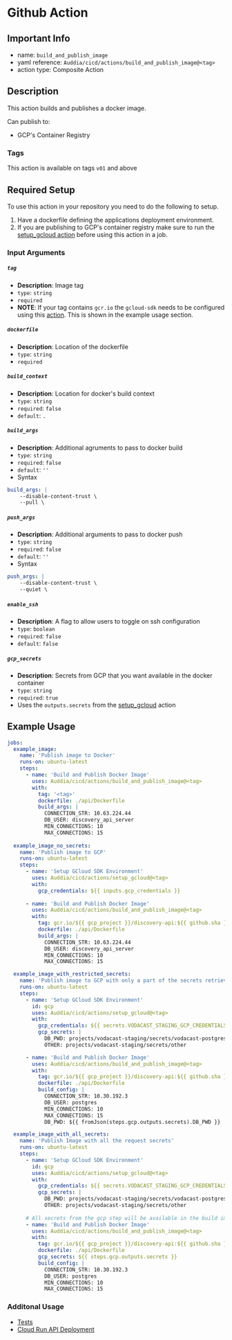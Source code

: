 # Github Action

## Important Info
* name: `build_and_publish_image`
* yaml reference: `Auddia/cicd/actions/build_and_publish_image@<tag>`
* action type: Composite Action

## Description
This action builds and publishes a docker image.

Can publish to:
* GCP's Container Registry

### Tags
This action is available on tags `v01` and above

## Required Setup
To use this action in your repository you need to do the following to setup.
1. Have a dockerfile defining the applications deployment environment.
2. If you are publishing to GCP's container registry make sure to run the [setup_gcloud action](../setup_gcloud/README.md) before using this action in a job.

### Input Arguments

##### `tag`
* **Description**: Image tag
* `type`: `string`
* `required`
* **NOTE**: If your tag contains `gcr.io` the `gcloud-sdk` needs to be configured using this [action](../setup_gcloud/README.md). This is shown in the example usage section.

##### `dockerfile`
* **Description**: Location of the dockerfile
* `type`: `string`
* `required`

##### `build_context`
* **Description**: Location for docker's build context
* `type`: `string`
* `required`: `false`
* `default`: `.`

##### `build_args`
* **Description**: Additional agruments to pass to docker build
* `type`: `string`
* `required`: `false`
* `default`: `''`
* Syntax
```yaml
build_args: |
    --disable-content-trust \
    --pull \
```

##### `push_args`
* **Description**: Additional arguments to pass to docker push
* `type`: `string`
* `required`: `false`
* `default`: `''`
* Syntax
```yaml
push_args: |
    --disable-content-trust \
    --quiet \
```

##### `enable_ssh`
* **Description**: A flag to allow users to toggle on ssh configuration
* `type`: `boolean`
* `required`: `false`
* `default`: `false`

##### `gcp_secrets`
* **Description**: Secrets from GCP that you want available in the docker container
* `type`: `string`
* `required`: `true`
* Uses the `outputs.secrets` from the [setup_gcloud](../setup_gcloud/README.md) action

## Example Usage

```yaml
jobs:
  example_image:
    name: 'Publish image to Docker'
    runs-on: ubuntu-latest
    steps:  
      - name: 'Build and Publish Docker Image'
        uses: Auddia/cicd/actions/build_and_publish_image@<tag>
        with:
          tag: '<tag>'
          dockerfile: ./api/Dockerfile
          build_args: |
            CONNECTION_STR: 10.63.224.44
            DB_USER: discovery_api_server
            MIN_CONNECTIONS: 10
            MAX_CONNECTIONS: 15
  
  example_image_no_secrets:
    name: 'Publish image to GCP'
    runs-on: ubuntu-latest
    steps:
      - name: 'Setup GCloud SDK Environment'
        uses: Auddia/cicd/actions/setup_gcloud@<tag>
        with:
          gcp_credentials: ${{ inputs.gcp_credentials }}
    
      - name: 'Build and Publish Docker Image'
        uses: Auddia/cicd/actions/build_and_publish_image@<tag>
        with:
          tag: gcr.io/${{ gcp_project }}/discovery-api:${{ github.sha }}
          dockerfile: ./api/Dockerfile
          build_args: |
            CONNECTION_STR: 10.63.224.44
            DB_USER: discovery_api_server
            MIN_CONNECTIONS: 10
            MAX_CONNECTIONS: 15

  example_image_with_restricted_secrets:
    name: 'Publish image to GCP with only a part of the secrets retrieved'
    runs-on: ubuntu-latest
    steps:
      - name: 'Setup GCloud SDK Environment'
        id: gcp
        uses: Auddia/cicd/actions/setup_gcloud@<tag>
        with:
          gcp_credentials: ${{ secrets.VODACAST_STAGING_GCP_CREDENTIALS }}
          gcp_secrets: |
            DB_PWD: projects/vodacast-staging/secrets/vodacast-postgres-password
            OTHER: projects/vodacast-staging/secrets/other

      - name: 'Build and Publish Docker Image'
        uses: Auddia/cicd/actions/build_and_publish_image@<tag>
        with:
          tag: gcr.io/${{ gcp_project }}/discovery-api:${{ github.sha }}
          dockerfile: ./api/Dockerfile
          build_config: |
            CONNECTION_STR: 10.30.192.3
            DB_USER: postgres
            MIN_CONNECTIONS: 10
            MAX_CONNECTIONS: 15
            DB_PWD: ${{ fromJson(steps.gcp.outputs.secrets).DB_PWD }}

  example_image_with_all_secrets:
    name: 'Publish Image with all the request secrets'
    runs-on: ubuntu-latest
    steps:
      - name: 'Setup GCloud SDK Environment'
        id: gcp
        uses: Auddia/cicd/actions/setup_gcloud@<tag>
        with:
          gcp_credentials: ${{ secrets.VODACAST_STAGING_GCP_CREDENTIALS }}
          gcp_secrets: |
            DB_PWD: projects/vodacast-staging/secrets/vodacast-postgres-password
            OTHER: projects/vodacast-staging/secrets/other
            
      # All secrets from the gcp step will be available in the build image as --build-args
      - name: 'Build and Publish Docker Image'
        uses: Auddia/cicd/actions/build_and_publish_image@<tag>
        with:
          tag: gcr.io/${{ gcp_project }}/discovery-api:${{ github.sha }}
          dockerfile: ./api/Dockerfile
          gcp_secrets: ${{ steps.gcp.outputs.secrets }}
          build_config: |
            CONNECTION_STR: 10.30.192.3
            DB_USER: postgres
            MIN_CONNECTIONS: 10
            MAX_CONNECTIONS: 15
```

### Additonal Usage
* [Tests](../../.github/workflows/test.action.build_and_publish_image.yml)
* [Cloud Run API Deployment](../../.github/workflows/cloud_run_api_deployment.yml)
